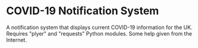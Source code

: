 # COVID-19 Notification System
A notification system that displays current COVID-19 information for the UK. Requires "plyer" and "requests" Python modules. Some help given from the Internet.
